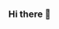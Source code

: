 ### Hi there 👋

<!--
**A7m3dMo/A7m3dMo** is a ✨ _special_ ✨ repository because its `README.md` (this file) appears on your GitHub profile.

Here are some ideas to get you started:

- 🔭 I’m currently working on this new project 
- 🌱 I’m currently learning nodejs
- 👯 I’m looking to collaborate on python
- 💬 Ask me about c++
- 📫 How to reach me: aalhimyari@gmail.com
- ⚡ Fun fact: I used the GitHub template 😂
-->
